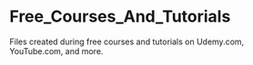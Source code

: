 # Free_Courses_And_Tutorials

Files created during free courses and tutorials on Udemy.com, YouTube.com, and more.
